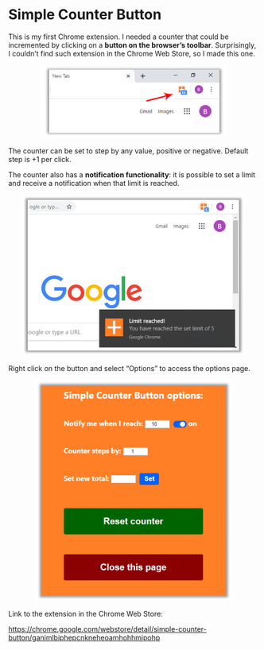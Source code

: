 # Simple Counter Button

This is my first Chrome extension. I needed a counter that could be incremented by clicking on a **button on the browser’s toolbar**. 
Surprisingly, I couldn’t find such extension in the Chrome Web Store, so I made this one.

<div align="center" >
  <img src="Docs/Screenshots/simple_counter_button.PNG" alt="Simple Counter Button screenshot 1" width="375px">
</div>

The counter can be set to step by any value, positive or negative. Default step is +1 per click.

The counter also has a **notification functionality**: it is possible to set a limit and receive a notification when that limit is reached.

<div align="center" >
  <img src="Docs/Screenshots/simple_counter_button_notification.PNG" alt="Simple Counter Button screenshot notification" width="450px">
</div>

Right click on the button and select “Options” to access the options page.

<div align="center" >
  <img src="Docs/Screenshots/simple_counter_button_options.PNG" alt="Simple Counter Button screenshot options" width="400px">
</div>  
  
  
Link to the extension in the Chrome Web Store: 

https://chrome.google.com/webstore/detail/simple-counter-button/ganimlbiphepcnkneheoamhohhmjpohp
